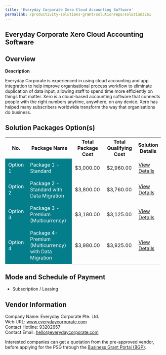 ```yaml
---
title: 'Everyday Corporate Xero Cloud Accounting Software'
permalink: /productivity-solutions-grant/solutionrepo/solution3261
---
```


## Everyday Corporate Xero Cloud Accounting Software

## Overview

**Description**

Everyday Corporate is experienced in using cloud accounting and app integration to help improve organisational process workflow to eliminate duplication of data input, allowing staff to spend time more efficiently on things that matter. Xero is a cloud-based accounting software that connects people with the right numbers anytime, anywhere, on any device. Xero has helped many subscribers worldwide transform the way that organisations do business.

## Solution Packages Option(s)

<table>
<tr>
<th><b>No.</b></th>
<th><b>Package Name</b></th>
<th><b>Total Package Cost</b></th>
<th><b>Total Qualifying Cost</b></th>
<th><b>Solution Details</b></th>
</tr>
<tr>
<td style='padding: 10px; background-color: #037E8A; color: #FFFFFF;'>Option 1</td>
<td style='padding: 10px; background-color: #037E8A; color: #FFFFFF;'>Package 1 - Standard</td>
<td style='padding: 10px;'>$3,000.00</td>
<td style='padding: 10px;'>$2,960.00</td>
<td style='padding: 10px;'><a href='https://www.gobusiness.gov.sg/images/psg/everyday_20210459_Desensitised_Annex_3__Part_1.pdf' target='_blank'>View Details</a></td>
</tr>
<tr>
<td style='padding: 10px; background-color: #037E8A; color: #FFFFFF;'>Option 2</td>
<td style='padding: 10px; background-color: #037E8A; color: #FFFFFF;'>Package 2 - Standard with Data Migration</td>
<td style='padding: 10px;'>$3,800.00</td>
<td style='padding: 10px;'>$3,760.00</td>
<td style='padding: 10px;'><a href='https://www.gobusiness.gov.sg/images/psg/everyday_20210459_Desensitised_Annex_3__Part_2.pdf' target='_blank'>View Details</a></td>
</tr>
<tr>
<td style='padding: 10px; background-color: #037E8A; color: #FFFFFF;'>Option 3</td>
<td style='padding: 10px; background-color: #037E8A; color: #FFFFFF;'>Package 3 - Premium (Multicurrency)</td>
<td style='padding: 10px;'>$3,180.00</td>
<td style='padding: 10px;'>$3,125.00</td>
<td style='padding: 10px;'><a href='https://www.gobusiness.gov.sg/images/psg/everyday_20210459_Desensitised_Annex_3__Part_3.pdf' target='_blank'>View Details</a></td>
</tr>
<tr>
<td style='padding: 10px; background-color: #037E8A; color: #FFFFFF;'>Option 4</td>
<td style='padding: 10px; background-color: #037E8A; color: #FFFFFF;'>Package 4- Premium (Multicurrency) with Data Migration</td>
<td style='padding: 10px;'>$3,980.00</td>
<td style='padding: 10px;'>$3,925.00</td>
<td style='padding: 10px;'><a href='https://www.gobusiness.gov.sg/images/psg/everyday_20210459_Desensitised_Annex_3__Part_4.pdf' target='_blank'>View Details</a></td>
</tr>
</table>

## Mode and Schedule of Payment

 - Subscription / Leasing

## Vendor Information

 Company Name: Everyday Corporate Pte. Ltd.<br>Web URL: www.everydaycorporate.com <br>Contact Hotline: 93202657 <br>Contact Email: hello@everydaycorporate.com <br>

Interested companies can get a quotation from the pre-approved vendor, before applying for the PSG through the <a href='https://www.businessgrants.gov.sg/' target='_blank' rel='noopener'>Business Grant Portal (BGP)</a>.

<script src="/jquery/resize-tables.js"></script>
